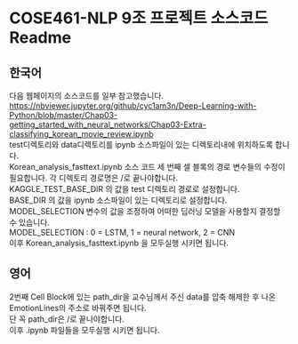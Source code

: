 # COSE461-NLP 9조 프로젝트 소스코드 Readme
## 한국어
다음 웹페이지의 소스코드를 일부 참고했습니다.  
https://nbviewer.jupyter.org/github/cyc1am3n/Deep-Learning-with-Python/blob/master/Chap03-getting_started_with_neural_networks/Chap03-Extra-classifying_korean_movie_review.ipynb  
test디렉토리와 data디렉토리를 ipynb 소스파일이 있는 디렉토리내에 위치하도록 합니다.  
Korean_analysis_fasttext.ipynb 소스 코드 세 번째 셀 블록의 경로 변수들의 수정이 필요합니다. 각 디렉토리 경로명은 /로 끝나야합니다.  
KAGGLE_TEST_BASE_DIR 의 값을 test 디렉토리 경로로 설정합니다.  
BASE_DIR 의 값을 ipynb 소스파일이 있는 디렉토리로 설정합니다.  
MODEL_SELECTION 변수의 값을 조정하여 어떠한 딥러닝 모델을 사용할지 결정할 수 있습니다.  
MODEL_SELECTION : 0 = LSTM, 1 = neural network, 2 = CNN  
이후 Korean_analysis_fasttext.ipynb 을 모두실행 시키면 됩니다.  

## 영어
2번째 Cell Block에 있는 path_dir을 교수님께서 주신 data를 압축 해제한 후 나온 EmotionLines의 주소로 바꿔주면 됩니다.  
단 꼭 path_dir은 /로 끝나야합니다.  
이후 .ipynb 파일들을 모두실행 시키면 됩니다.
